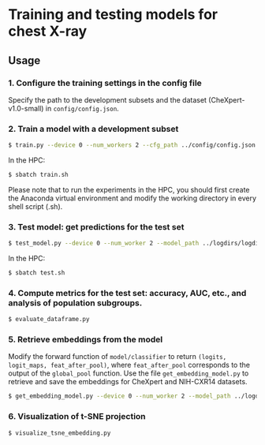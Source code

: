 # Training and testing models for chest X-ray
## Usage
### 1. Configure the training settings in the config file
Specify the path to the development subsets and the dataset (CheXpert-v1.0-small) in `config/config.json`.

### 2. Train a model with a development subset
```bash
$ train.py --device 0 --num_workers 2 --cfg_path ../config/config.json --save_path /logdirs/logdir-30k-2
```
In the HPC:
```bash
$ sbatch train.sh
```
Please note that to run the experiments in the HPC, you should first create the Anaconda virtual environment and modify the working directory in every shell script (.sh).

### 3. Test model: get predictions for the test set
```bash
$ test_model.py --device 0 --num_worker 2 --model_path ../logdirs/logdir-30k-2/ --in_csv_path ../config/my_test.csv
```
In the HPC:
```bash
$ sbatch test.sh
```

### 4. Compute metrics for the test set: accuracy, AUC, etc., and analysis of population subgroups. 
```bash
$ evaluate_dataframe.py
```

### 5. Retrieve embeddings from the model
Modify the forward function of `model/classifier` to return `(logits, logit_maps, feat_after_pool)`, where `feat_after_pool` corresponds to the output of the `global_pool` function. Use the file `get_embedding_model.py` to retrieve and save the embeddings for CheXpert and NIH-CXR14 datasets.
```bash
$ get_embedding_model.py --device 0 --num_worker 2 --model_path ../logdirs/logdir-30k-2/ --in_csv_path ../config/my_test.csv
```

### 6. Visualization of t-SNE projection
```bash
$ visualize_tsne_embedding.py
```